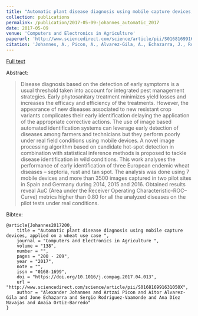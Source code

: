 ```yaml
---
title: "Automatic plant disease diagnosis using mobile capture devices, applied on a wheat use case"
collection: publications
permalink: /publication/2017-05-09-johannes_automatic_2017
date: 2017-05-09
venue: 'Computers and Electronics in Agriculture'
paperurl: 'http://www.sciencedirect.com/science/article/pii/S016816991631050X'
citation: 'Johannes, A., Picon, A., Alvarez-Gila, A., Echazarra, J., Rodriguez-Vaamonde, S., Navajas, A. D., & Ortiz-Barredo, A. (2017). Automatic plant disease diagnosis using mobile capture devices, applied on a wheat use case. Computers and Electronics in Agriculture, 138, 200–209. doi:10.1016/j.compag.2017.04.013'
---
```


<a href='http://www.sciencedirect.com/science/article/pii/S016816991631050X'>Full text</a>

Abstract: 

>Disease diagnosis based on the detection of early symptoms is a usual threshold taken into account for integrated pest management strategies. Early phytosanitary treatment minimizes yield losses and increases the efficacy and efficiency of the treatments. However, the appearance of new diseases associated to new resistant crop variants complicates their early identification delaying the application of the appropriate corrective actions. The use of image based automated identification systems can leverage early detection of diseases among farmers and technicians but they perform poorly under real field conditions using mobile devices. A novel image processing algorithm based on candidate hot-spot detection in combination with statistical inference methods is proposed to tackle disease identification in wild conditions. This work analyses the performance of early identification of three European endemic wheat diseases – septoria, rust and tan spot. The analysis was done using 7 mobile devices and more than 3500 images captured in two pilot sites in Spain and Germany during 2014, 2015 and 2016. Obtained results reveal AuC (Area under the Receiver Operating Characteristic–ROC–Curve) metrics higher than 0.80 for all the analyzed diseases on the pilot tests under real conditions.

Bibtex:

```
@article{Johannes2017200,
	title = "Automatic plant disease diagnosis using mobile capture devices, applied on a wheat use case ",
	journal = "Computers and Electronics in Agriculture ",
	volume = "138",
	number = "",
	pages = "200 - 209",
	year = "2017",
	note = "",
	issn = "0168-1699",
	doi = "https://doi.org/10.1016/j.compag.2017.04.013",
	url = "http://www.sciencedirect.com/science/article/pii/S016816991631050X",
	author = "Alexander Johannes and Artzai Picon and Aitor Alvarez-Gila and Jone Echazarra and Sergio Rodriguez-Vaamonde and Ana Díez Navajas and Amaia Ortiz-Barredo"
}
```